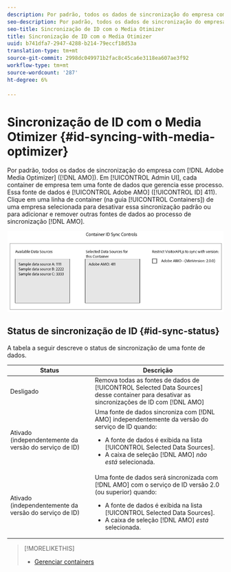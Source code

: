 ```yaml
---
description: Por padrão, todos os dados de sincronização do empresa com o Adobe Media Optimizer (AMO). Na interface do usuário administrativa, cada container de empresa tem uma fonte de dados que gerencia esse processo. Essa fonte de dados é Adobe AMO (ID 411). Clique em uma linha de container (na guia Container) de uma empresa selecionada para desativar essa sincronização padrão ou para adicionar e remover outras fontes de dados ao processo de sincronização AMO.
seo-description: Por padrão, todos os dados de sincronização do empresa com o Adobe Media Optimizer (AMO). Na interface do usuário administrativa, cada container de empresa tem uma fonte de dados que gerencia esse processo. Essa fonte de dados é Adobe AMO (ID 411). Clique em uma linha de container (na guia Container) de uma empresa selecionada para desativar essa sincronização padrão ou para adicionar e remover outras fontes de dados ao processo de sincronização AMO.
seo-title: Sincronização de ID com o Media Otimizer
title: Sincronização de ID com o Media Otimizer
uuid: b741dfa7-2947-4288-b214-79eccf18d53a
translation-type: tm+mt
source-git-commit: 2998dc049971b2fac8c45ca6e3118ea607ae3f92
workflow-type: tm+mt
source-wordcount: '287'
ht-degree: 6%

---
```



# Sincronização de ID com o Media Otimizer {#id-syncing-with-media-optimizer}

Por padrão, todos os dados de sincronização do empresa com [!DNL Adobe Media Optimizer] ([!DNL AMO]). Em [!UICONTROL Admin UI], cada container de empresa tem uma fonte de dados que gerencia esse processo. Essa fonte de dados é [!UICONTROL Adobe AMO] ([!UICONTROL ID] 411). Clique em uma linha de container (na guia [!UICONTROL Containers]) de uma empresa selecionada para desativar essa sincronização padrão ou para adicionar e remover outras fontes de dados ao processo de sincronização [!DNL AMO].

![](assets/id-sync.png)

## Status de sincronização de ID {#id-sync-status}

A tabela a seguir descreve o status de sincronização de uma fonte de dados.

| Status | Descrição |
|------ | -------- |
| Desligado | Remova todas as fontes de dados de [!UICONTROL Selected Data Sources] desse container para desativar as sincronizações de ID com [!DNL AMO] |
| Ativado (independentemente da versão do serviço de ID) | Uma fonte de dados sincroniza com [!DNL AMO] independentemente da versão do serviço de ID quando: <ul><li>A fonte de dados é exibida na lista [!UICONTROL Selected Data Sources].</li><li>A caixa de seleção [!DNL AMO] *não está* selecionada.</li></ul> |
| Ativado (independentemente da versão do serviço de ID) | Uma fonte de dados será sincronizada com [!DNL AMO] com o serviço de ID versão 2.0 (ou superior) quando: <ul><li>A fonte de dados é exibida na lista [!UICONTROL Selected Data Sources].</li><li>A caixa de seleção [!DNL AMO] *está* selecionada.</li></ul> |

>[!MORELIKETHIS]
>
>* [Gerenciar containers](../companies/admin-manage-containers.md#task_61DB5CEECC5049DD8D059C642AC3F967)

